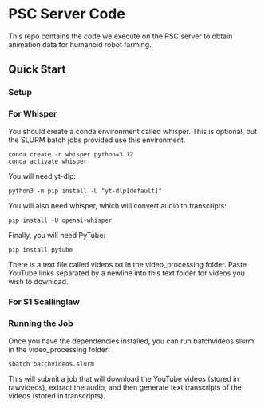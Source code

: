 # PSC Server Code

This repo contains the code we execute on the PSC server to obtain animation data for humanoid robot farming.

## Quick Start

### Setup

### For Whisper
You should create a conda environment called whisper. This is optional, but the SLURM batch jobs provided use this environment.

	conda create -n whisper python=3.12
	conda activate whisper

You will need yt-dlp:

	python3 -m pip install -U "yt-dlp[default]"

You will also need whisper, which will convert audio to transcripts:

	pip install -U openai-whisper

Finally, you will need PyTube:

	pip install pytube

There is a text file called videos.txt in the video_processing folder. Paste YouTube links separated by a newline into this text folder for videos you wish to download.


### For S1 Scallinglaw


### Running the Job

Once you have the dependencies installed, you can run batchvideos.slurm in the video_processing folder:

	sbatch batchvideos.slurm

This will submit a job that will download the YouTube videos (stored in rawvideos), extract the audio, and then generate text transcripts of the videos (stored in transcripts).
